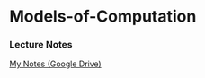 # Models-of-Computation
### Lecture Notes
<a href = "https://drive.google.com/drive/folders/1rKwrJY1eYw9f7RGMJC0IqIuGkfogAwr5?usp=sharing" target="_blank"> My Notes (Google Drive) </a>
